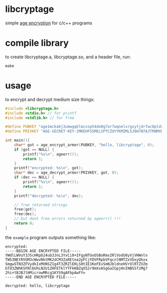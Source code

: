 
# libcryptage

simple [age encryption](https://age-encryption.org/) for c/c++ programs

# compile library

to create libcryptage.a, libcryptage.so, and a header file, run:

```
make
```

# usage

to encrypt and decrypt medium size things:

```c
#include <libcryptage.h>
#include <stdio.h> // for printf
#include <stdlib.h> // for free

#define PUBKEY "age1mcka6j3umwgqklmcxsph4de0g7ar7wqnelxrgzytj4rfwc8pldrs3nu3qx"
#define PRIVKEY "AGE-SECRET-KEY-1MKEHFSSMELSPTCZUYYKMZML5J6H7N7AJTRNMXQXQ60D8MHFLM37S0DR2KJ"

int main(){
    char* got = age_encrypt_armor(PUBKEY, "hello, libcryptage", 0);
    if (got == NULL) {
        printf("%s\n", ageerr());
        return 1;
    }
    printf("encrypted: %s\n", got);
    char* dec = age_decrypt_armor(PRIVKEY, got, 0);
    if (dec == NULL) {
        printf("%s\n", ageerr());
        return 1;
    }
    printf("decrypted: %s\n", dec);

    // free returned strings
    free(got);
    free(dec);
    // but dont free errors returned by ageerr() !!!
    return 0;
}

```

the `example` program outputs something like:

```
encrypted:
-----BEGIN AGE ENCRYPTED FILE-----
YWdlLWVuY3J5cHRpb24ub3JnL3YxCi0+IFgyNTUxOSBoRmxIRlVodU0yVjVHWnln
TW53NEtRVGM3cWwvNktMK2dCM3ZaREtoa2pFCjFDVFRpbVFqcnlNMTZxVUxyQkxx
SmgwSTN3ZFVydkIxMXNSZ1g4T3ZRZlEKLS0tIE1KeFEvSmNJbldneHVrUlRTZVZm
bTd3ZWhKSFNlbUhLN2U1ZHFETklYTFkKBZqX52r9mXsASgGaIGpjHnINBSSfzMg7
2hi+tBJBJlHMicrowMRcg1KYS9gAFbpAwFY=
-----END AGE ENCRYPTED FILE-----

decrypted: hello, libcryptage
```
